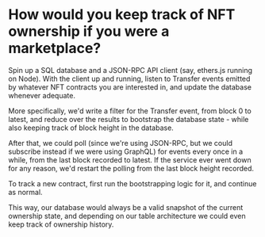 # How would you keep track of NFT ownership if you were a marketplace?

Spin up a SQL database and a JSON-RPC API client (say, ethers.js running on Node). With the client up and running, listen to Transfer events emitted by whatever NFT contracts you are interested in, and update the database whenever adequate.

More specifically, we'd write a filter for the Transfer event, from block 0 to latest, and reduce over the results to bootstrap the database state - while also keeping track of block height in the database.

After that, we could poll (since we're using JSON-RPC, but we could subscribe instead if we were using GraphQL) for events every once in a while, from the last block recorded to latest. If the service ever went down for any reason, we'd restart the polling from the last block height recorded.

To track a new contract, first run the bootstrapping logic for it, and continue as normal.

This way, our database would always be a valid snapshot of the current ownership state, and depending on our table architecture we could even keep track of ownership history.
